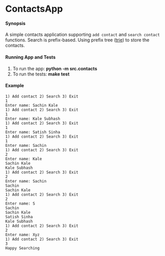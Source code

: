 # ContactsApp

#### Synopsis
A simple contacts application supporting `add contact` and `search contact` functions. Search is prefix-based. Using prefix tree ([trie](https://en.wikipedia.org/wiki/Trie)) to store the contacts.

#### Running App and Tests
1. To run the app: **python -m src.contacts**
2. To run the tests: **make test**

#### Example
```
1) Add contact 2) Search 3) Exit
1
Enter name: Sachin Kale
1) Add contact 2) Search 3) Exit
1
Enter name: Kale Subhash
1) Add contact 2) Search 3) Exit
1
Enter name: Satish Sinha
1) Add contact 2) Search 3) Exit
1
Enter name: Sachin
1) Add contact 2) Search 3) Exit
2
Enter name: Kale
Sachin Kale
Kale Subhash
1) Add contact 2) Search 3) Exit
2
Enter name: Sachin
Sachin
Sachin Kale
1) Add contact 2) Search 3) Exit
2
Enter name: S
Sachin
Sachin Kale
Satish Sinha
Kale Subhash
1) Add contact 2) Search 3) Exit
2
Enter name: Xyz
1) Add contact 2) Search 3) Exit
3
Happy Searching
```
